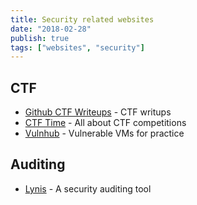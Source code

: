```yaml
---
title: Security related websites
date: "2018-02-28"
publish: true
tags: ["websites", "security"]
---
```


## CTF

- [Github CTF Writeups](https://github.com/ctfs/) - CTF writups
- [CTF Time](https://ctftime.org/) - All about CTF competitions
- [Vulnhub](https://www.vulnhub.com/) - Vulnerable VMs for practice

## Auditing

- [Lynis](https://cisofy.com/lynis/) - A security auditing tool